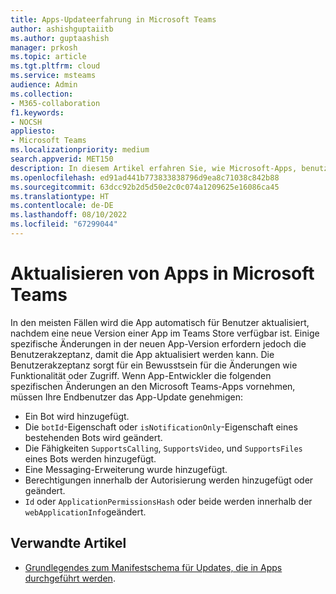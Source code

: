 ```yaml
---
title: Apps-Updateerfahrung in Microsoft Teams
author: ashishguptaiitb
ms.author: guptaashish
manager: prkosh
ms.topic: article
ms.tgt.pltfrm: cloud
ms.service: msteams
audience: Admin
ms.collection:
- M365-collaboration
f1.keywords:
- NOCSH
appliesto:
- Microsoft Teams
ms.localizationpriority: medium
search.appverid: MET150
description: In diesem Artikel erfahren Sie, wie Microsoft-Apps, benutzerdefinierte Apps und Drittanbieter-Apps in Microsoft Teams aktualisiert werden und wie Administratoren dies erleichtern.
ms.openlocfilehash: ed91ad441b773833838796d9ea8c71038c842b88
ms.sourcegitcommit: 63dcc92b2d5d50e2c0c074a1209625e16086ca45
ms.translationtype: HT
ms.contentlocale: de-DE
ms.lasthandoff: 08/10/2022
ms.locfileid: "67299044"
---
```

# <a name="update-apps-in-microsoft-teams"></a>Aktualisieren von Apps in Microsoft Teams

In den meisten Fällen wird die App automatisch für Benutzer aktualisiert, nachdem eine neue Version einer App im Teams Store verfügbar ist. Einige spezifische Änderungen in der neuen App-Version erfordern jedoch die Benutzerakzeptanz, damit die App aktualisiert werden kann. Die Benutzerakzeptanz sorgt für ein Bewusstsein für die Änderungen wie Funktionalität oder Zugriff. Wenn App-Entwickler die folgenden spezifischen Änderungen an den Microsoft Teams-Apps vornehmen, müssen Ihre Endbenutzer das App-Update genehmigen:

* Ein Bot wird hinzugefügt.
* Die `botId`-Eigenschaft oder `isNotificationOnly`-Eigenschaft eines bestehenden Bots wird geändert.
* Die Fähigkeiten `SupportsCalling`, `SupportsVideo`, und `SupportsFiles` eines Bots werden hinzugefügt.
* Eine Messaging-Erweiterung wurde hinzugefügt.
* Berechtigungen innerhalb der Autorisierung werden hinzugefügt oder geändert.
* `Id` oder `ApplicationPermissionsHash` oder beide werden innerhalb der `webApplicationInfo`geändert.

<!--- image update
:::image type="content" source="media/manage-your-custom-apps-update1.png" alt-text="New version available." lightbox="media/manage-your-custom-apps-update1.png":::

:::image type="content" source="media/manage-your-custom-apps-update2.png" alt-text="Upgrade option for an app." lightbox="media/manage-your-custom-apps-update2.png":::
--->

## <a name="related-articles"></a>Verwandte Artikel

* [Grundlegendes zum Manifestschema für Updates, die in Apps durchgeführt werden](/microsoftteams/platform/resources/schema/manifest-schema).
